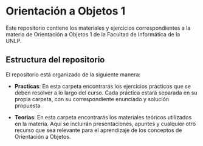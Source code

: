 # Orientación a Objetos 1

Este repositorio contiene los materiales y ejercicios correspondientes a la materia de Orientación a Objetos 1 de la Facultad de Informática de la UNLP.

## Estructura del repositorio

El repositorio está organizado de la siguiente manera:

- **Practicas**: En esta carpeta encontrarás los ejercicios prácticos que se deben resolver a lo largo del curso. Cada práctica estará separada en su propia carpeta, con su correspondiente enunciado y solución propuesta.

- **Teorias**: En esta carpeta encontrarás los materiales teóricos utilizados en la materia. Aquí se incluirán presentaciones, apuntes y cualquier otro recurso que sea relevante para el aprendizaje de los conceptos de Orientación a Objetos.
